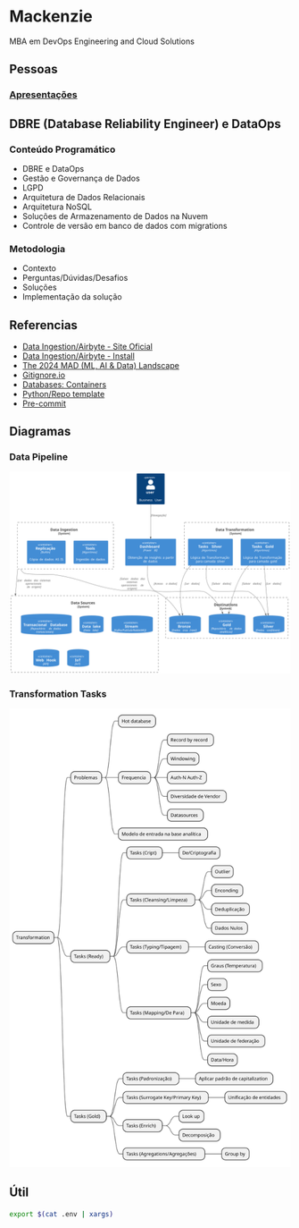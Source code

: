 # Mackenzie

MBA em DevOps Engineering and Cloud Solutions

## Pessoas

###  [Apresentações](docs/apresentacao.md)

## DBRE (Database Reliability Engineer) e DataOps

### Conteúdo Programático

* DBRE e DataOps
* Gestão e Governança de Dados
* LGPD
* Arquitetura de Dados Relacionais
* Arquitetura NoSQL
* Soluções de Armazenamento de Dados na Nuvem
* Controle de versão em banco de dados com migrations

### Metodologia

- Contexto
- Perguntas/Dúvidas/Desafios
- Soluções
- Implementação da solução

## Referencias

- [Data Ingestion/Airbyte - Site Oficial](https://airbyte.com/)
- [Data Ingestion/Airbyte - Install](https://github.com/acnaweb/airbyte)
- [The 2024 MAD (ML, AI & Data) Landscape](https://mad.firstmark.com/)
- [Gitignore.io](https://www.toptal.com/developers/gitignore/)
- [Databases: Containers](https://github.com/acnaweb/database)
- [Python/Repo template](https://github.com/acnaweb/python)
- [Pre-commit](https://pre-commit.com/)

## Diagramas

### Data Pipeline

![](assets/docs/data_pipelines/data_pipelines.svg)

### Transformation Tasks

![](assets/docs/transformation/transformation.svg)

## Útil

```sh
export $(cat .env | xargs)
```

